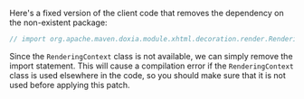 Here's a fixed version of the client code that removes the dependency on the non-existent package:
```java
// import org.apache.maven.doxia.module.xhtml.decoration.render.RenderingContext;
```
Since the `RenderingContext` class is not available, we can simply remove the import statement. This will cause a compilation error if the `RenderingContext` class is used elsewhere in the code, so you should make sure that it is not used before applying this patch.